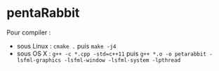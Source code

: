# pentaRabbit

Pour compiler :

- sous Linux : ``cmake .`` puis ```make -j4```
- sous OS X : ``g++ -c *.cpp -std=c++11`` puis ``g++ *.o -o petarabbit -lsfml-graphics -lsfml-window -lsfml-system -lpthread``
